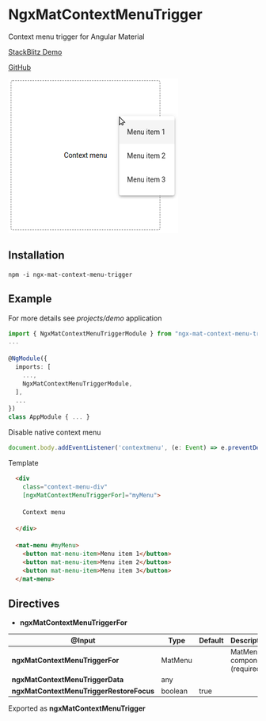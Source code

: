 # NgxMatContextMenuTrigger

Context menu trigger for Angular Material

[StackBlitz Demo](https://stackblitz.com/edit/angular-ivy-5bojir)

[GitHub](https://github.com/w3soto/ngx-mat-context-menu-trigger#readme)

![Screenshot](https://raw.githubusercontent.com/w3soto/ngx-mat-context-menu-trigger/master/screenshot.png "Screenshot")

## Installation
```shell
npm -i ngx-mat-context-menu-trigger
```

## Example

For more details see *projects/demo* application

```typescript
import { NgxMatContextMenuTriggerModule } from "ngx-mat-context-menu-trigger";
...

@NgModule({
  imports: [
    ...,
    NgxMatContextMenuTriggerModule,
  ],
  ...
})
class AppModule { ... }

```

Disable native context menu
```typescript
document.body.addEventListener('contextmenu', (e: Event) => e.preventDefault());
```

Template 
```html
  <div
    class="context-menu-div"
    [ngxMatContextMenuTriggerFor]="myMenu">
      
    Context menu
    
  </div>

  <mat-menu #myMenu>
    <button mat-menu-item>Menu item 1</button>
    <button mat-menu-item>Menu item 2</button>
    <button mat-menu-item>Menu item 3</button>
  </mat-menu>
```

## Directives 

* **ngxMatContextMenuTriggerFor**

| @Input | Type | Default | Description |
| ------ | ---- | ------- | ----------- |
| **ngxMatContextMenuTriggerFor** | MatMenu | | MatMenu component (required!) |
| **ngxMatContextMenuTriggerData** | any | | |
| **ngxMatContextMenuTriggerRestoreFocus** | boolean | true |  |

Exported as **ngxMatContextMenuTrigger**
